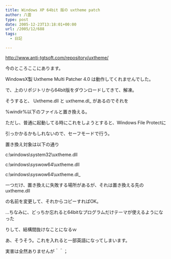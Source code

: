 ```yaml
---
title: Windows XP 64bit 版の uxtheme patch
author: 八雲
type: post
date: 2005-12-23T13:18:01+00:00
url: /2005/12/688
tags:
  - 日記

---
```

http://www.anti-tgtsoft.com/repository/uxtheme/
  
今のところここにあります。
  
WindowsX製 Uxtheme Multi Patcher 4.0 は動作してくれませんでした。

で、上のリポジトリから64bit版をダウンロードしてきて、解凍。
  
そうすると、 Uxtheme.dll と uxtheme.dl_ があるのでそれを
  
%windir%以下のファイルと置き換える。
  
ただし、普通に起動してる時にこれをしようとすると、Windows File Protectに
  
引っかかるかもしれないので、セーフモードで行う。
  
置き換え対象は以下の通り
  
c:\windows\system32\uxtheme.dll
  
c:\windows\syswow64\uxtheme.dll
  
c:\windows\syswow64\uxtheme.dl_
  
一つだけ、置き換えに失敗する場所があるが、それは置き換える先のuxtheme.dll
  
の名前を変更して、それからコピーすればOK。

…ちなみに、どっちか忘れると64bitなプログラムだけテーマが使えるようになった
  
りして、結構間抜けなことになるｗ
  
あ、そうそう。これを入れると一部英語になってしまいます。
  
実害は全然ありませんが＾＾；
